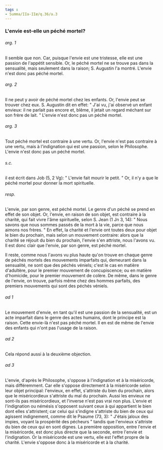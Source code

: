 ```yaml
---
tags : 
- Summa/IIa-IIæ/q.36/a.3
---
```


### L'envie est-elle un péché mortel?

###### arg. 1
Il semble que non. Car, puisque l'envie est une tristesse, elle est une passion de l'appétit sensible. Or, le péché mortel ne se trouve pas dans la sensualité, mais seulement dans la raison; S. Augustin l'a montré. L'envie n'est donc pas péché mortel. 

###### arg. 2
Il ne peut y avoir de péché mortel chez les enfants. Or, l'envie peut se trouver chez eux. S. Augustin dit en effet: " J'ai vu, j'ai observé un enfant envieux: il ne parlait pas encore et, blême, il jetait un regard méchant sur son frère de lait. " L'envie n'est donc pas un péché mortel. 

###### arg. 3
Tout péché mortel est contraire à une vertu. Or, l'envie n'est pas contraire à une vertu, mais à l'indignation qui est une passion, selon le Philosophe. L'envie n'est donc pas un péché mortel. 

###### s.c.
il est écrit dans Job (5, 2 Vg): " L'envie fait mourir le petit. " Or, il n'y a que le péché mortel pour donner la mort spirituelle. 

###### resp.
L'envie, par son genre, est péché mortel. Le genre d'un péché se prend en effet de son objet. Or, l'envie, en raison de son objet, est contraire à la charité, qui fait vivre l'âme spirituelle, selon S. Jean (1 Jn 3, 14): " Nous savons que nous sommes passés de la mort à la vie, parce que nous aimons nos frères. " En effet, la charité et l'envie ont toutes deux pour objet le bien du prochain, mais selon un mouvement contraire: alors que la charité se réjouit du bien du prochain, l'envie s'en attriste, nous l'avons vu. Il est donc clair que l'envie, par son genre, est péché mortel. 

Il reste, comme nous l'avons vu plus haute qu'on trouve en chaque genre de péchés mortels des mouvements imparfaits qui, demeurant dans la sensualité, ne sont que des péchés véniels; c'est le cas en matière d'adultère, pour le premier mouvement de concupiscence; ou en matière d'homicide, pour le premier mouvement de colère. De même, dans le genre de l'envie, on trouve, parfois même chez des hommes parfaits, des premiers mouvements qui sont des péchés véniels. 

###### ad 1
Le mouvement d'envie, en tant qu'il est une passion de la sensualité, est un acte imparfait dans le genre des actes humains, dont le principe est la raison. Cette envie-là n'est pas péché mortel. Il en est de même de l'envie des enfants qui n'ont pas l'usage de la raison. 

###### ad 2
Cela répond aussi à la deuxième objection. 

###### ad 3
L'envie, d'après le Philosophe, s'oppose à l'indignation et à la miséricorde, mais différemment. Car elle s'oppose directement à la miséricorde selon leur objet principal: l'envieux, en effet, s'attriste du bien du prochain, alors que le miséricordieux s'attriste du mal du prochain. Aussi les envieux ne sont-ils pas miséricordieux, et l'inverse n'est pas vrai non plus. L'envie et l'indignation ou némésis s'opposent suivant ceux à qui appartient le bien dont elles s'attristent; car celui qui s'indigne s'attriste du bien de ceux qui agissent indignement, comme dit le Psaume (73, 3): " J'étais jaloux des impies, voyant la prospérité des pécheurs " tandis que l'envieux s'attriste du bien de ceux qui en sont dignes. La première opposition, entre l'envie et la miséricorde, est donc plus directe que la seconde, entre l'envie et l'indignation. Or la miséricorde est une vertu, elle est l'effet propre de la charité. L'envie s'oppose donc à la miséricorde et à la charité. 

